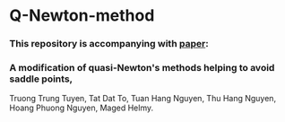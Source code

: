 # Q-Newton-method

### This repository is accompanying with [paper](https://arxiv.org/pdf/2006.01512.pdf):
### A modification of quasi-Newton's methods helping to avoid saddle points, 
Truong Trung Tuyen, Tat Dat To, Tuan Hang Nguyen, Thu Hang Nguyen, Hoang Phuong Nguyen, Maged Helmy.
